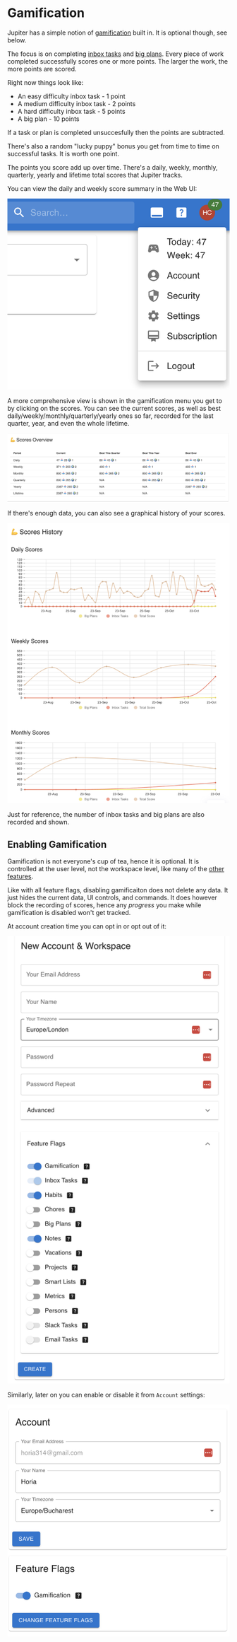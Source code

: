 # Gamification

Jupiter has a simple notion of [gamification](https://en.wikipedia.org/wiki/Gamification) built in.
It is optional though, see below.

The focus is on completing [inbox tasks](inbox-tasks.md) and [big plans](big-plans.md). Every piece of
work completed successfully scores one or more points. The larger the work, the more points are scored.

Right now things look like:

* An easy difficulty inbox task - 1 point
* A medium difficulty inbox task - 2 points
* A hard difficulty inbox task - 5 points
* A big plan - 10 points

If a task or plan is completed unsuccesfully then the points are subtracted.

There's also a random "lucky puppy" bonus you get from time to time on successful tasks. It is worth
one point.

The points you score add up over time. There's a daily, weekly, monthly, quarterly, yearly and lifetime
total scores that Jupiter tracks.

You can view the daily and weekly score summary in the Web UI:

![Gamification Menu](../assets/gamification-menu.png)

A more comprehensive view is shown in the gamification menu you get to by clicking on the scores.
You can see the current scores, as well as best daily/weekly/monthly/quarterly/yearly ones so far,
recorded for the last quarter, year, and even the whole lifetime.

![Gamification Overview](../assets/gamification-overview.png)

If there's enough data, you can also see a graphical history of your scores.

![Gamification History](../assets/gamification-history.png)

Just for reference, the number of inbox tasks and big plans are also recorded and shown.

## Enabling Gamification

Gamification is not everyone's cup of tea, hence it is optional. It is controlled at the user level,
not the workspace level, like many of the [other features](feature-flags.md).

Like with all feature flags, disabling gamificaiton does not delete any data. It just hides the current
data, UI controls, and commands. It does however block the recording of scores, hence any _progress_ you
make while gamification is disabled won't get tracked.

At account creation time you can opt in or opt out of it:

![Account Creation](../assets/gamification-account-creation.png)

Similarly, later on you can enable or disable it from `Account` settings:

![Account Settings](../assets/user-feature-flags-overview.png)
